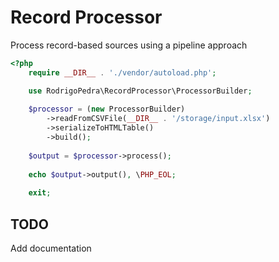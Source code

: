 # Record Processor

Process record-based sources using a pipeline approach

```php
<?php
    require __DIR__ . './vendor/autoload.php';

    use RodrigoPedra\RecordProcessor\ProcessorBuilder;
    
    $processor = (new ProcessorBuilder)
        ->readFromCSVFile(__DIR__ . '/storage/input.xlsx')
        ->serializeToHTMLTable()
        ->build();
    
    $output = $processor->process();
    
    echo $output->output(), \PHP_EOL;
    
    exit;
```

## TODO

Add documentation
